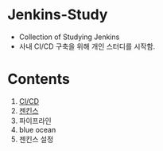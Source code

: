# Jenkins-Study

- Collection of Studying Jenkins
- 사내 CI/CD 구축을 위해 개인 스터디를 시작함.

# Contents

1. [CI/CD](https://gist.github.com/e3160fdbb112b28809bc7361c16b7470.git "CI/CD")
2. [젠킨스](https://gist.github.com/e313675e7f5f197b554b1afff36dbf6b.git "jenkins")
3. 파이프라인
4. blue ocean
5. 젠킨스 설정


